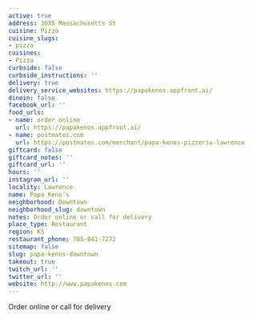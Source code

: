```yaml
---
active: true
address: 1035 Massachusetts St
cuisine: Pizza
cuisine_slugs:
- pizza
cuisines:
- Pizza
curbside: false
curbside_instructions: ''
delivery: true
delivery_service_websites: https://papakenos.appfront.ai/
dinein: false
facebook_url: ''
food_urls:
- name: order online
  url: https://papakenos.appfront.ai/
- name: postmates.com
  url: https://postmates.com/merchant/papa-kenos-pizzeria-lawrence
giftcard: false
giftcard_notes: ''
giftcard_url: ''
hours: ''
instagram_url: ''
locality: Lawrence
name: Papa Keno’s
neighborhood: Downtown
neighborhood_slug: downtown
notes: Order online or call for delivery
place_type: Restaurant
region: KS
restaurant_phone: 785-841-7272
sitemap: false
slug: papa-kenos-downtown
takeout: true
twitch_url: ''
twitter_url: ''
website: http://www.papakenos.com
---
```


Order online or call for delivery